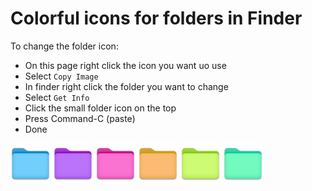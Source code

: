 # Colorful icons for folders in Finder

To change the folder icon: 
- On this page right click the icon you want uo use
- Select `Copy Image`
- In finder right click the folder you want to change
- Select `Get Info`
- Click the small folder icon on the top
- Press Command-C (paste)
- Done

<img src="0.png" width="64">
<img src="1.png" width="64">
<img src="2.png" width="64">
<img src="3.png" width="64">
<img src="4.png" width="64">
<img src="5.png" width="64">